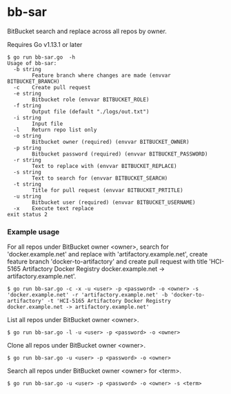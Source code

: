 # bb-sar
BitBucket search and replace across all repos by owner.

Requires Go v1.13.1 or later

```
$ go run bb-sar.go  -h
Usage of bb-sar:
  -b string
    	Feature branch where changes are made (envvar BITBUCKET_BRANCH)
  -c	Create pull request
  -e string
    	Bitbucket role (envvar BITBUCKET_ROLE)
  -f string
    	Output file (default "./logs/out.txt")
  -i string
    	Input file
  -l	Return repo list only
  -o string
    	Bitbucket owner (required) (envvar BITBUCKET_OWNER)
  -p string
    	Bitbucket password (required) (envvar BITBUCKET_PASSWORD)
  -r string
    	Text to replace with (envvar BITBUCKET_REPLACE)
  -s string
    	Text to search for (envvar BITBUCKET_SEARCH)
  -t string
    	Title for pull request (envvar BITBUCKET_PRTITLE)
  -u string
    	Bitbucket user (required) (envvar BITBUCKET_USERNAME)
  -x	Execute text replace
exit status 2
```

### Example usage

For all repos under BitBucket owner \<owner\>, search for 'docker.example.net' and replace with 'artifactory.example.net', create feature branch 'docker-to-artifactory' and create pull request with title 'HCI-5165 Artifactory Docker Registry docker.example.net -> artifactory.example.net'.

```
$ go run bb-sar.go -c -x -u <user> -p <password> -o <owner> -s 'docker.example.net' -r 'artifactory.example.net' -b 'docker-to-artifactory' -t 'HCI-5165 Artifactory Docker Registry docker.example.net -> artifactory.example.net'
```

List all repos under BitBucket owner \<owner\>.

```
$ go run bb-sar.go -l -u <user> -p <password> -o <owner>
```

Clone all repos under BitBucket owner \<owner\>.

```
$ go run bb-sar.go -u <user> -p <password> -o <owner>
```

Search all repos under BitBucket owner \<owner\> for \<term\>.

```
$ go run bb-sar.go -u <user> -p <password> -o <owner> -s <term>
```